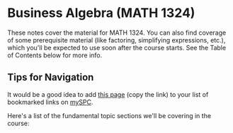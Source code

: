 # Business Algebra (MATH 1324)

These notes cover the material for MATH 1324.  You can also find coverage of some prerequisite material (like factoring, simplifying expressions, etc.), which you'll be expected to use soon after the course starts.  See the Table of Contents below for more info.

## Tips for Navigation

It would be a good idea to add [this page](index.md) (copy the link) to your list of bookmarked links on [mySPC](https://experience.elluciancloud.com/spc).

Here's a list of the fundamental topic sections we'll be covering in the course:

```{tableofcontents}
```

